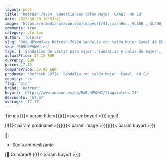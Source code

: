 ```yaml
---
layout: post
title: 'Refresh 79724  Sandalia con talón Mujer  Camel  40 EU'
date: 2022-09-30 18:53:41
image: 'https://m.media-amazon.com/images/I/41vjcxsnHmL._SL500_._SL400_.jpg'
comments: true
category: ofertas
author: 'tole.es'
slug: 'B09LHPVNWJ-es Refresh 79724 Sandalia con talón Mujer Camel 40 EU'
sku: 'B09LHPVNWJ-es'
tags: [ 'Sandalias de vestir para mujer','Sandalias y palas de mujer','Zapatos','Zapatos para mujer','Zapatos y complementos','refresh','sandalia','🇪🇸', ]
actualPrice: 17.15 EUR
currency: EUR
price: 17.15
comparePrice: 39.95 EUR
prodname: 'Refresh 79724  Sandalia con talón Mujer  Camel  40 EU'
country: 'es'
flag: '🇪🇸'
brand: 'Refresh'
buyurl: 'https://www.amazon.es/dp/B09LHPVNWJ/?tag=tolees-21'
descuento: '57.07'
average: '17.15'
---
```


Tienes [{{< param title >}}]({{< param buyurl >}}) aqui!

[![{{< param prodname >}}]({{< param image >}})]({{< param buyurl >}})

🔎:

- Suela antideslizante

[🛒 Comprar!!!]({{< param buyurl >}})
